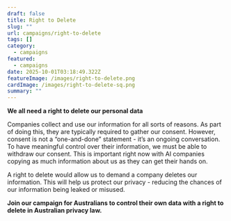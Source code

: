 ```yaml
---
draft: false
title: Right to Delete
slug: ""
url: campaigns/right-to-delete
tags: []
category:
  - campaigns
featured:
  - campaigns
date: 2025-10-01T03:18:49.322Z
featureImage: /images/right-to-delete.png
cardImage: /images/right-to-delete-sq.png
summary: ""
---
```

**We all need a right to delete our personal data**

Companies collect and use our information for all sorts of reasons. As part of doing this, they are typically required to gather our consent. However, consent is not a “one-and-done” statement - it’s an ongoing conversation. To have meaningful control over their information, we must be able to withdraw our consent. This is important right now with AI companies copying as much information about us as they can get their hands on. 

A right to delete would allow us to demand a company deletes our information. This will help us protect our privacy - reducing the chances of our information being leaked or misused. 

**Join our campaign for Australians to control their own data with a right to delete in Australian privacy law.** 

<link href='https://actionnetwork.org/css/style-embed-whitelabel-v3.css' rel='stylesheet' type='text/css' /><script src='https://actionnetwork.org/widgets/v5/form/you-should-have-a-right-to-delete?format=js&source=widget'></script><div id='can-form-area-you-should-have-a-right-to-delete' style='width: 100%'><!-- this div is the target for our HTML insertion --></div>